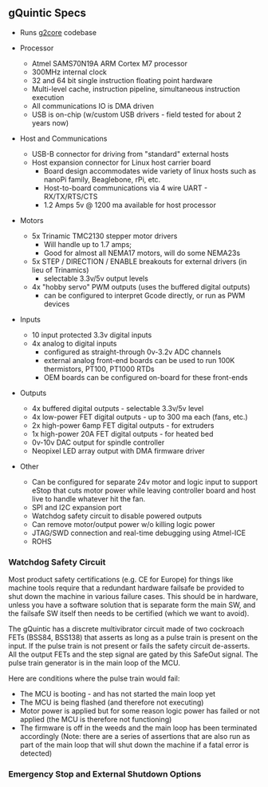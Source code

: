 
## gQuintic Specs
- Runs [g2core](https://github.com/synthetos/g2) codebase

- Processor
  - Atmel SAMS70N19A ARM Cortex M7 processor
  - 300MHz internal clock
  - 32 and 64 bit single instruction floating point hardware
  - Multi-level cache, instruction pipeline, simultaneous instruction execution
  - All communications IO is DMA driven
  - USB is on-chip (w/custom USB drivers - field tested for about 2 years now)

- Host and Communications
  - USB-B connector for driving from "standard" external hosts
  - Host expansion connector for Linux host carrier board
    - Board design accommodates wide variety of linux hosts such as nanoPi family, Beaglebone, rPi, etc.
    - Host-to-board communications via 4 wire UART - RX/TX/RTS/CTS
    - 1.2 Amps 5v @ 1200 ma available for host processor

- Motors
  - 5x Trinamic TMC2130 stepper motor drivers
    - Will handle up to 1.7 amps;
    - Good for almost all NEMA17 motors, will do some NEMA23s
  - 5x STEP / DIRECTION / ENABLE breakouts for external drivers (in lieu of Trinamics)  
    - selectable 3.3v/5v output levels
  - 4x "hobby servo" PWM outputs (uses the buffered digital outputs)
    - can be configured to interpret Gcode directly, or run as PWM devices

- Inputs
  - 10 input protected 3.3v digital inputs  
  - 4x analog to digital inputs 
    - configured as straight-through 0v-3.2v ADC channels
    - external analog front-end boards can be used to run 100K thermistors, PT100, PT1000 RTDs
    - OEM boards can be configured on-board for these front-ends

- Outputs
  - 4x buffered digital outputs - selectable 3.3v/5v level
  - 4x low-power FET digital outputs - up to 300 ma each (fans, etc.)
  - 2x high-power 6amp FET digital outputs - for extruders
  - 1x high-power 20A FET digital outputs - for heated bed
  - 0v-10v DAC output for spindle controller 
  - Neopixel LED array output with DMA firmware driver

- Other
  - Can be configured for separate 24v motor and logic input to support eStop that cuts motor power while leaving controller board and host live to handle whatever hit the fan.
  - SPI and I2C expansion port
  - Watchdog safety circuit to disable powered outputs
  - Can remove motor/output power w/o killing logic power
  - JTAG/SWD connection and real-time debugging using Atmel-ICE
  - ROHS

### Watchdog Safety Circuit
Most product safety certifications (e.g. CE for Europe) for things like machine tools require that a redundant hardware failsafe be provided to shut down the machine in various failure cases. This should be in hardware, unless you have a software solution that is separate form the main SW, and the failsafe SW itself then needs to be certified (which we want to avoid).

The gQuintic has a discrete multivibrator circuit made of two cockroach FETs (BSS84, BSS138) that asserts as long as a pulse train is present on the input. If the pulse train is not present or fails the safety circuit de-asserts. All the output FETs and the step signal are gated by this SafeOut signal. The pulse train generator is in the main loop of the MCU. 

Here are conditions where the pulse train would fail:
* The MCU is booting - and has not started the main loop yet
* The MCU is being flashed (and therefore not executing)
* Motor power is applied but for some reason logic power has failed or not applied (the MCU is therefore not functioning)
* The firmware is off in the weeds and the main loop has been terminated accordingly (Note: there are a series of assertions that are also run as part of the main loop that will shut down the machine if a fatal error is detected)

### Emergency Stop and External Shutdown Options
